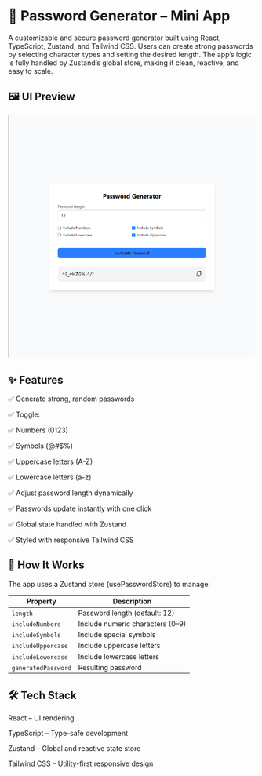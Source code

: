 # 🔐 Password Generator – Mini App
A customizable and secure password generator built using React, TypeScript, Zustand, and Tailwind CSS. Users can create strong passwords by selecting character types and setting the desired length. The app’s logic is fully handled by Zustand’s global store, making it clean, reactive, and easy to scale.

## 🖼 UI Preview
![Password Generator](image.png)

## ✨ Features
✅ Generate strong, random passwords

✅ Toggle:

✅ Numbers (0123)

✅ Symbols (@#$%)

✅ Uppercase letters (A-Z)

✅ Lowercase letters (a-z)

✅ Adjust password length dynamically

✅ Passwords update instantly with one click

✅ Global state handled with Zustand

✅ Styled with responsive Tailwind CSS

## 🧠 How It Works
The app uses a Zustand store (usePasswordStore) to manage:

| Property            | Description                      |
| ------------------- | -------------------------------- |
| `length`            | Password length (default: 12)    |
| `includeNumbers`    | Include numeric characters (0–9) |
| `includeSymbols`    | Include special symbols          |
| `includeUppercase`  | Include uppercase letters        |
| `includeLowercase`  | Include lowercase letters        |
| `generatedPassword` | Resulting password               |

## 🛠 Tech Stack
React – UI rendering

TypeScript – Type-safe development

Zustand – Global and reactive state store

Tailwind CSS – Utility-first responsive design
